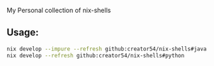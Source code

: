 My Personal collection of nix-shells

## Usage:
```bash
nix develop --impure --refresh github:creator54/nix-shells#java
nix develop --refresh github:creator54/nix-shells#python
```
